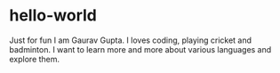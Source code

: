 # hello-world
Just for fun 
I am Gaurav Gupta. I loves coding, playing cricket and badminton. I want to learn more and more about various languages and explore them. 
